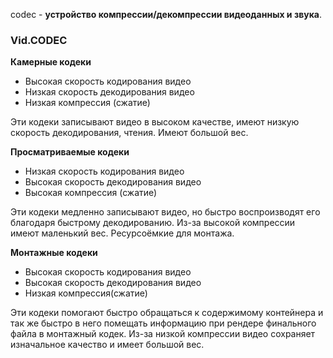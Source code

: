 
codec - **устройство компрессии/декомпрессии видеоданных и звука**.

### Vid.CODEC

**Камерные кодеки**

- Высокая скорость кодирования видео
- Низкая скорость декодирования видео
- Низкая компрессия (сжатие)

Эти кодеки записывают видео в высоком качестве, имеют низкую скорость декодирования, чтения. Имеют большой вес.

**Просматриваемые кодеки**

- Низкая скорость кодирования видео
- Высокая скорость декодирования видео
- Высокая компрессия (сжатие)

Эти кодеки медленно записывают видео, но быстро воспроизводят его благодаря быстрому декодированию. Из-за высокой компрессии имеют маленький вес. Ресурсоёмкие для монтажа.

**Монтажные кодеки**

- Высокая скорость кодирования видео
- Высокая скорость декодирования видео
- Низкая компрессия(сжатие)

Эти кодеки помогают быстро обращаться к содержимому контейнера и так же быстро в него помещать информацию при рендере финального файла в монтажный кодек. Из-за низкой компрессии видео сохраняет изначальное качество и имеет большой вес.


